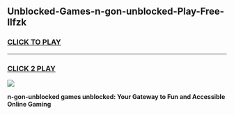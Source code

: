
## Unblocked-Games-n-gon-unblocked-Play-Free-llfzk
<h3>
<a href="https://premium76.site?title=n-gon-unblocked&ref=23A">CLICK TO PLAY</a></h3>
<hr>

<h3>
<a href="https://premium76.site?title=n-gon-unblocked&ref=23A">CLICK 2 PLAY</a>
  
</h3>

<a href="https://premium76.site?title=n-gon-unblocked&ref=23A"><img src="https://clearcache.store/games.png"></a>


**n-gon-unblocked games unblocked: Your Gateway to Fun and Accessible Online Gaming**
